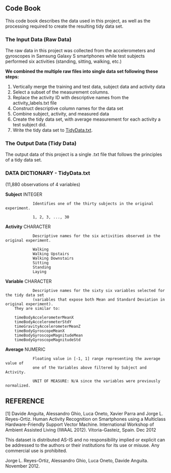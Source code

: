 ## Code Book

This code book describes the data used in this project, 
as well as the processing required to create the resulting tidy data set.

### The Input Data (Raw Data)
The raw data in this project was collected from the accelerometers and gyroscopes in Samsung Galaxy S smartphones 
while test subjects performed six activities (standing, sitting, walking, etc.)

**We combined the multiple raw files into single data set following these steps:**

1. Vertically merge the training and test data, subject data and activity data
2. Select a subset of the measurement columns. 
3. Replace  the activity ID with descriptive names from the activity\_labels.txt file
4. Construct descriptive column names for the data set
5. Combine subject, activity, and measured data
6. Create the tidy data set, with average measurement for each activity a test subject did.
7. Write the tidy data set to [TidyData.txt](TidyData.txt).

### The Output Data (Tidy Data)
The output data of this project is a single .txt file that follows the principles of a tidy data set.


### DATA DICTIONARY - TidyData.txt

(11,880 observations of 4 variables)


**Subject**     INTEGER

                Identifies one of the thirty subjects in the original experiment.
                
                1, 2, 3, ..., 30
            
**Activity**    CHARACTER

                Descriptive names for the six activities observed in the original experiment.
                
                Walking
                Walking Upstairs 
                Walking Downstairs 
                Sitting 
                Standing 
                Laying
                
**Variable**    CHARACTER

                Descriptive names for the sixty six variables selected for the tidy data set 
                (variables that expose both Mean and Standard Deviation in original experiment).
		They are similar to:
		
		timeBodyAccelerometerMeanX				
		timeBodyAccelerometerStdY				
		timeGravityAccelerometerMeanZ
		timeBodyGyroscopeMeanX
		timeBodyGyroscopeMagnitudeMean
		timeBodyGyroscopeMagnitudeStd
                
**Average**     NUMERIC

                Floating value in [-1, 1] range representing the average value of 
                one of the Variables above filtered by Subject and Activity.
                
                UNIT OF MEASURE: N/A since the variables were previously normalized.


REFERENCE
---------

[1] Davide Anguita, Alessandro Ghio, Luca Oneto, Xavier Parra and Jorge L. Reyes-Ortiz. Human Activity Recognition on Smartphones using a Multiclass Hardware-Friendly Support Vector Machine. International Workshop of Ambient Assisted Living (IWAAL 2012). Vitoria-Gasteiz, Spain. Dec 2012

This dataset is distributed AS-IS and no responsibility implied or explicit can be addressed to the authors or their institutions for its use or misuse. Any commercial use is prohibited.

Jorge L. Reyes-Ortiz, Alessandro Ghio, Luca Oneto, Davide Anguita. November 2012.
